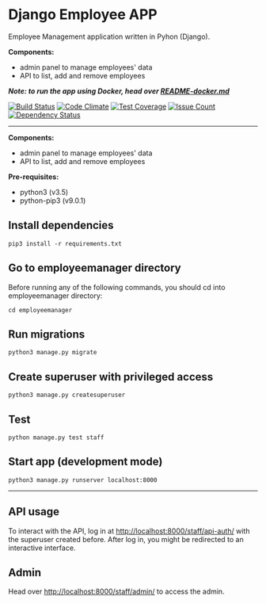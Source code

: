 # Django Employee APP
Employee Management application written in Pyhon (Django).

**Components:**
- admin panel to manage employees' data
- API to list, add and remove employees

***Note: to run the app using Docker, head over [README-docker.md](README-docker.md)***

[![Build Status](https://travis-ci.org/marioluan/django-employee-app.svg?branch=master)](https://travis-ci.org/marioluan/django-employee-app)
[![Code Climate](https://codeclimate.com/github/marioluan/django-employee-app/badges/gpa.svg)](https://codeclimate.com/github/marioluan/django-employee-app)
[![Test Coverage](https://codeclimate.com/github/marioluan/django-employee-app/badges/coverage.svg)](https://codeclimate.com/github/marioluan/django-employee-app/coverage)
[![Issue Count](https://codeclimate.com/github/marioluan/django-employee-app/badges/issue_count.svg)](https://codeclimate.com/github/marioluan/django-employee-app)
[![Dependency Status](https://gemnasium.com/badges/github.com/marioluan/django-employee-app.svg)](https://gemnasium.com/github.com/marioluan/django-employee-app)

---

**Components:**
- admin panel to manage employees' data
- API to list, add and remove employees

**Pre-requisites:**
- python3 (v3.5)
- python-pip3 (v9.0.1)

## Install dependencies
```shell
pip3 install -r requirements.txt
```

## Go to employeemanager directory
Before running any of the following commands, you should
cd into employeemanager directory:
```shell
cd employeemanager
```

## Run migrations
```shell
python3 manage.py migrate
```

## Create superuser with privileged access
```shell
python3 manage.py createsuperuser
```

## Test
```shell
python manage.py test staff
```

## Start app (development mode)
```shell
python3 manage.py runserver localhost:8000
```
---

## API usage
To interact with the API, log in at [http://localhost:8000/staff/api-auth/](http://localhost:8000/staff/api-auth/) with the superuser created before. After log in, you might be redirected to an interactive interface.

## Admin
Head over [http://localhost:8000/staff/admin/](http://localhost:8000/staff/admin/) to access the admin.

